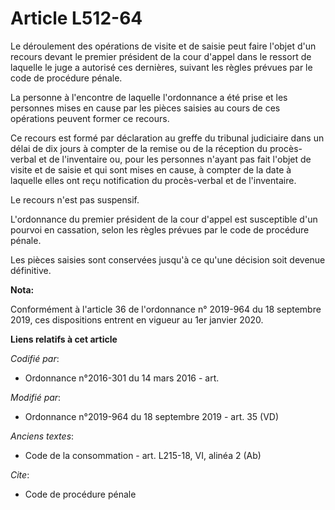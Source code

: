 # Article L512-64

Le déroulement des opérations de visite et de saisie peut faire l'objet d'un recours devant le premier président de la cour
d'appel dans le ressort de laquelle le juge a autorisé ces dernières, suivant les règles prévues par le code de procédure
pénale. 

La personne à l'encontre de laquelle l'ordonnance a été prise et les personnes mises en cause par les pièces saisies au cours
de ces opérations peuvent former ce recours. 

Ce recours est formé par déclaration au greffe du   tribunal judiciaire dans un délai de dix jours à compter de la remise ou
de la réception du procès-verbal et de l'inventaire ou, pour les personnes n'ayant pas fait l'objet de visite et de saisie et
qui sont mises en cause, à compter de la date à laquelle elles ont reçu notification du procès-verbal et de l'inventaire. 

Le recours n'est pas suspensif. 

L'ordonnance du premier président de la cour d'appel est susceptible d'un pourvoi en cassation, selon les règles prévues par
le code de procédure pénale. 

Les pièces saisies sont conservées jusqu'à ce qu'une décision soit devenue définitive.

**Nota:**

Conformément à l'article 36 de l'ordonnance n° 2019-964 du 18 septembre 2019, ces dispositions entrent en vigueur au 1er
janvier 2020.

**Liens relatifs à cet article**

_Codifié par_:

  - Ordonnance n°2016-301 du 14 mars 2016 - art.

_Modifié par_:

  - Ordonnance n°2019-964 du 18 septembre 2019 - art. 35 (VD)

_Anciens textes_:

  - Code de la consommation - art. L215-18, VI, alinéa 2 (Ab)

_Cite_:

  - Code de procédure pénale
